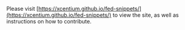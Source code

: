 Please visit [https://xcentium.github.io/fed-snippets/](https://xcentium.github.io/fed-snippets/) to view the site, as well as instructions on how to contribute.